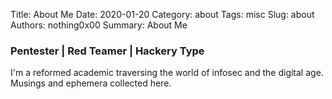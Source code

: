 Title: About Me
Date: 2020-01-20
Category: about
Tags: misc
Slug: about
Authors: nothing0x00
Summary: About Me

### Pentester | Red Teamer | Hackery Type
I'm a reformed academic traversing the world of infosec and the digital age. Musings and ephemera collected here.
